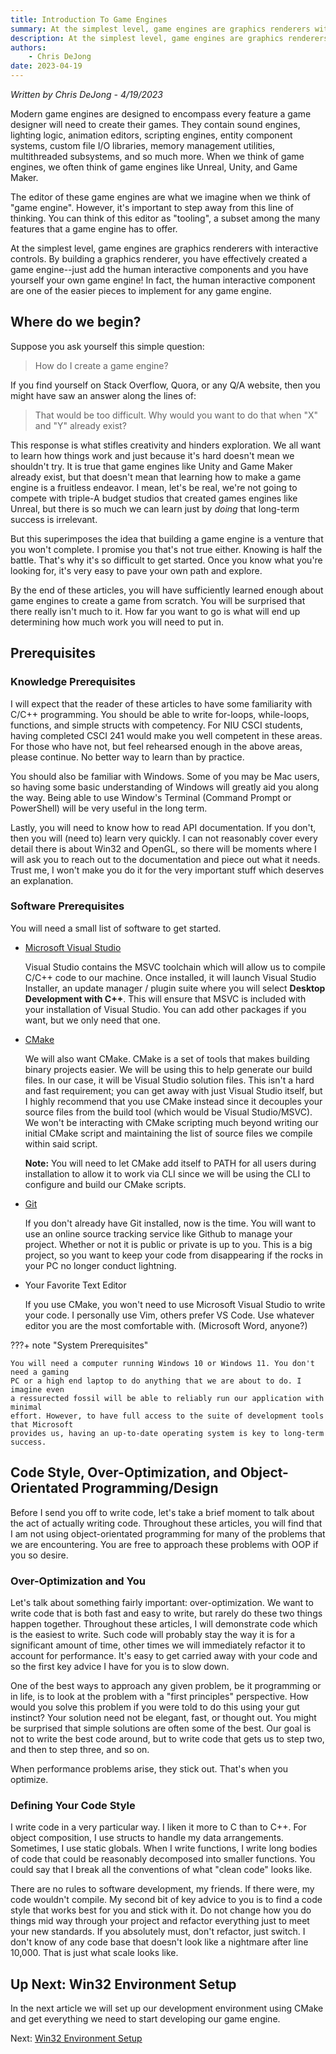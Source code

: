 ```yaml
---
title: Introduction To Game Engines
summary: At the simplest level, game engines are graphics renderers with interactive controls.
description: At the simplest level, game engines are graphics renderers with interactive controls.
authors:
    - Chris DeJong
date: 2023-04-19
---
```

*Written by Chris DeJong - 4/19/2023*

Modern game engines are designed to encompass every feature a game designer will need to create their games.
They contain sound engines, lighting logic, animation editors, scripting engines, entity component systems,
custom file I/O libraries, memory management utilities, multithreaded subsystems, and so much more.
When we think of game engines, we often think of game engines like Unreal, Unity, and Game Maker.

The editor of these game engines are what we imagine when we think of "game engine".
However, it's important to step away from this line of thinking. You can think of this editor
as "tooling", a subset among the many features that a game engine has to offer.

At the simplest level, game engines are graphics renderers with interactive controls. By
building a graphics renderer, you have effectively created a game engine--just add the human interactive
components and you have yourself your own game engine! In fact, the human interactive component
are one of the easier pieces to implement for any game engine.

## Where do we begin?

Suppose you ask yourself this simple question:

> How do I create a game engine?

If you find yourself on Stack Overflow, Quora, or any Q/A website, then you might have
saw an answer along the lines of:

> That would be too difficult. Why would you want to do that when "X" and "Y" already exist?

This response is what stifles creativity and hinders exploration. We all want
to learn how things work and just because it's hard doesn't mean we shouldn't try. It is true that game
engines like Unity and Game Maker already exist, but that doesn't mean that learning how to
make a game engine is a fruitless endeavor. I mean, let's be real, we're not going
to compete with triple-A budget studios that created games engines like Unreal, but
there is so much we can learn just by *doing* that long-term success is irrelevant.

But this superimposes the idea that building a game engine is a venture that you won't complete.
I promise you that's not true either. Knowing is half the battle. That's why it's so
difficult to get started. Once you know what you're looking for, it's very easy to
pave your own path and explore.

By the end of these articles, you will have sufficiently learned enough about game
engines to create a game from scratch. You will be surprised that there really isn't
much to it. How far you want to go is what will end up determining how much work
you will need to put in.

## Prerequisites

### Knowledge Prerequisites

I will expect that the reader of these articles to have some familiarity with C/C++
programming. You should be able to write for-loops, while-loops, functions, and
simple structs with competency. For NIU CSCI students, having completed CSCI 241
would make you well competent in these areas. For those who have not, but feel
rehearsed enough in the above areas, please continue. No better way to learn than
by practice.

You should also be familiar with Windows. Some of you may be Mac users, so having
some basic understanding of Windows will greatly aid you along the way. Being
able to use Window's Terminal (Command Prompt or PowerShell) will be very useful
in the long term.

Lastly, you will need to know how to read API documentation. If you don't, then
you will (need to) learn very quickly. I can not reasonably cover every detail
there is about Win32 and OpenGL, so there will be moments where I will ask you
to reach out to the documentation and piece out what it needs. Trust me, I won't
make you do it for the very important stuff which deserves an explanation.

### Software Prerequisites

You will need a small list of software to get started.

* [Microsoft Visual Studio](https://visualstudio.microsoft.com/downloads/)

    Visual Studio contains the MSVC toolchain which will allow us to compile C/C++
    code to our machine. Once installed, it will launch Visual Studio Installer,
    an update manager / plugin suite where you will select **Desktop Development
    with C++**. This will ensure that MSVC is included with your installation of
    Visual Studio. You can add other packages if you want, but we only need that one.

* [CMake](https://cmake.org/download/)

    We will also want CMake. CMake is a set of tools that makes building binary
    projects easier. We will be using this to help generate our build files. In
    our case, it will be Visual Studio solution files. This isn't a hard and
    fast requirement; you can get away with just Visual Studio itself, but I highly
    recommend that you use CMake instead since it decouples your source files from
    the build tool (which would be Visual Studio/MSVC). We won't be interacting with CMake scripting
    much beyond writing our initial CMake script and maintaining the list of source files we compile
    within said script.

    **Note:** You will need to let CMake add itself to PATH for all users during installation
    to allow it to work via CLI since we will be using the CLI to configure and build
    our CMake scripts.

* [Git](https://git-scm.com/)

    If you don't already have Git installed, now is the time. You will want to use
    an online source tracking service like Github to manage your project. Whether or
    not it is public or private is up to you. This is a big project, so you want to
    keep your code from disappearing if the rocks in your PC no longer conduct lightning.

* Your Favorite Text Editor

    If you use CMake, you won't need to use Microsoft Visual Studio to write your code.
    I personally use Vim, others prefer VS Code. Use whatever editor you are the most
    comfortable with. (Microsoft Word, anyone?)


???+ note "System Prerequisites"

    You will need a computer running Windows 10 or Windows 11. You don't need a gaming
    PC or a high end laptop to do anything that we are about to do. I imagine even
    a ressurected fossil will be able to reliably run our application with minimal
    effort. However, to have full access to the suite of development tools that Microsoft
    provides us, having an up-to-date operating system is key to long-term success.

## Code Style, Over-Optimization, and Object-Orientated Programming/Design

Before I send you off to write code, let's take a brief moment to talk about the act of
actually writing code. Throughout these articles, you will find that I am not using
object-orientated programming for many of the problems that we are encountering. You
are free to approach these problems with OOP if you so desire.

### Over-Optimization and You

Let's talk about something fairly important: over-optimization. We want to write code that is
both fast and easy to write, but rarely do these two things happen together. Throughout
these articles, I will demonstrate code which is the easiest to write. Such code will
probably stay the way it is for a significant amount of time, other times we will
immediately refactor it to account for performance. It's easy to get carried away
with your code and so the first key advice I have for you is to slow down.

One of the best ways to approach any given problem, be it programming or in life,
is to look at the problem with a "first principles" perspective. How would you solve this problem
if you were told to do this using your gut instinct? Your solution need not be elegant,
fast, or thought out. You might be surprised that simple solutions are often some of
the best. Our goal is not to write the best code around, but to write code that gets
us to step two, and then to step three, and so on.

When performance problems arise, they stick out. That's when you optimize.

### Defining Your Code Style

I write code in a very particular way. I liken it more to C than to C++. For object
composition, I use structs to handle my data arrangements. Sometimes, I use static
globals. When I write functions, I write long bodies of code that could be reasonably
decomposed into smaller functions. You could say that I break all the
conventions of what "clean code" looks like.

There are no rules to software development, my friends. If there were, my code
wouldn't compile. My second bit of key advice to you is to find a code style that
works best for you and stick with it. Do not change how you do things mid way through
your project and refactor everything just to meet your new standards. If you absolutely
must, don't refactor, just switch. I don't know of any code base that doesn't look
like a nightmare after line 10,000. That is just what scale looks like.

## Up Next: Win32 Environment Setup

In the next article we will set up our development environment using CMake and
get everything we need to start developing our game engine.

Next: [Win32 Environment Setup](./win32-environment-setup.md)
